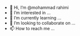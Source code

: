 - 👋 Hi, I’m @mohammad rahimi
- 👀 I’m interested in ...
- 🌱 I’m currently learning ...
- 💞️ I’m looking to collaborate on ...
- 📫 How to reach me ...

<!---
mohammad1385rahimi/mohammad1385rahimi is a ✨ special ✨ repository because its `README.md` (this file) appears on your GitHub profile.
You can click the Preview link to take a look at your changes.
--->

